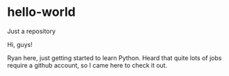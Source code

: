 # hello-world
Just a repository

Hi, guys!

Ryan here, just getting started to learn Python. 
Heard that quite lots of jobs require a github account, so I came here to check it out.
